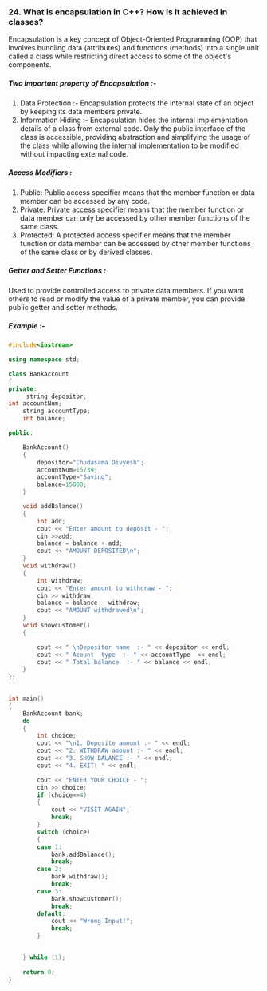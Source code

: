 ### 24. What is encapsulation in C++? How is it achieved in classes?

Encapsulation is a key concept of Object-Oriented Programming (OOP) that involves bundling data (attributes) and functions (methods) into a single unit called a class while restricting direct access to some of the object's components.

##### Two Important property of Encapsulation :- 

1. Data Protection :- Encapsulation protects the internal state of an object by keeping its data members private. 
2. Information Hiding :- Encapsulation hides the internal implementation details of a class from external code. Only the public interface of the class is accessible, providing abstraction and simplifying the usage of the class while allowing the internal implementation to be modified without impacting external code.


##### Access Modifiers :
1. Public: Public access specifier means that the member function or data member can be accessed by any code. 
2. Private: Private access specifier means that the member function or data member can only be accessed by other member functions of the same class.
3. Protected: A protected access specifier means that the member function or data member can be accessed by other member functions of the same class or by derived classes.

##### Getter and Setter Functions :
Used to provide controlled access to private data members. If you want others to read or modify the value of a private member, you can provide public getter and setter methods.


##### Example :-
```cpp
#include<iostream>

using namespace std;

class BankAccount
{
private:
     string depositor;
int accountNum;
    string accountType;
    int balance;

public:

	BankAccount() 
	{
        depositor="Chudasama Divyesh";
        accountNum=15739;
        accountType="Saving";
        balance=15000;
	}

    void addBalance()
    {
        int add;
        cout << "Enter amount to deposit - ";
        cin >>add;
        balance = balance + add;
        cout << "AMOUNT DEPOSITED\n";
    }
    void withdraw()
    {
        int withdraw;
        cout << "Enter amount to withdraw - ";
        cin >> withdraw;
        balance = balance - withdraw;
        cout << "AMOUNT withdrawed\n";
    }
    void showcustomer()
    {

        cout << " \nDepositor name  :- " << depositor << endl;
        cout << " Acount  type  :- " << accountType  << endl;
        cout << " Total balance  :- " << balance << endl;
    }
};
	

int main() 
{
	BankAccount bank;
    do
    {
        int choice;
        cout << "\n1. Deposite amount :- " << endl;
        cout << "2. WITHDRAW amount :- " << endl;
        cout << "3. SHOW BALANCE :- " << endl;
        cout << "4. EXIT! " << endl;

        cout << "ENTER YOUR CHOICE - ";
        cin >> choice;
        if (choice==4)
        {
            cout << "VISIT AGAIN";
            break;
        }
        switch (choice)
        {
        case 1:
            bank.addBalance();
            break;
        case 2:
            bank.withdraw();
            break;
        case 3:
            bank.showcustomer();
            break;
        default:
            cout << "Wrong Input!";
            break;
        }


    } while (1);
    
	return 0;
}
```